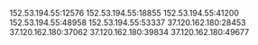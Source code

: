 152.53.194.55:12576
152.53.194.55:18855
152.53.194.55:41200
152.53.194.55:48958
152.53.194.55:53337
37.120.162.180:28453
37.120.162.180:37062
37.120.162.180:39834
37.120.162.180:49677
